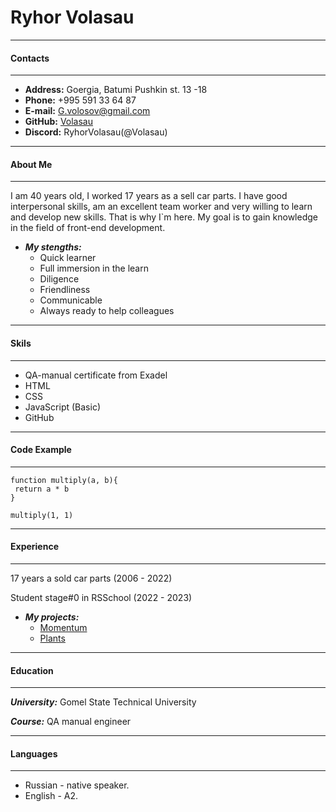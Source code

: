 # **Ryhor Volasau**

---

#### Contacts

---

- **Address:** Goergia, Batumi Pushkin st. 13 -18
- **Phone:** +995 591 33 64 87
- **E-mail:** G.volosov@gmail.com
- **GitHub:** [Volasau](https://github.com/Volasau)
- **Discord:** RyhorVolasau(@Volasau)

---

#### About Me

---

I am 40 years old, I worked 17 years as a sell car parts. I have good interpersonal skills, am an excellent team worker and very willing to learn and develop new skills. That is why I`m here. My goal is to gain knowledge in the field of front-end development.

- **_My stengths:_**
  - Quick learner
  - Full immersion in the learn
  - Diligence
  - Friendliness
  - Сommunicable
  - Always ready to help colleagues

---

#### Skils

---

- QA-manual certificate from Exadel
- HTML
- CSS
- JavaScript (Basic)
- GitHub

---

#### Code Example

---

```
function multiply(a, b){
 return a * b
}

multiply(1, 1)
```

---

#### Experience

---

17 years a sold car parts (2006 - 2022)

Student stage#0 in RSSchool (2022 - 2023)

- **_My projects:_**
  - [Momentum](https://volasau-jsfepreschool2022q4-momentum.netlify.app/)
  - [Plants](https://rolling-scopes-school.github.io/volasau-JSFEPRESCHOOL2022Q4/plants/)

---

#### Education

---

**_University:_** Gomel State Technical University

**_Course:_** QA manual engineer

---

#### Languages

---

- Russian - native speaker.
- English - A2.
